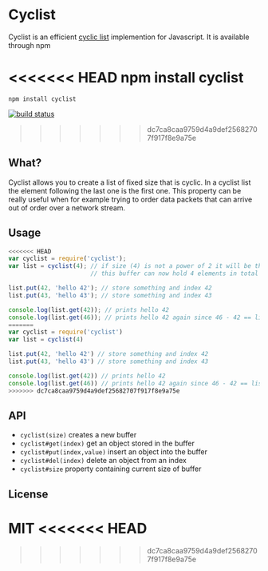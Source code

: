 # Cyclist

Cyclist is an efficient [cyclic list](http://en.wikipedia.org/wiki/Circular_buffer) implemention for Javascript.
It is available through npm

<<<<<<< HEAD
	npm install cyclist
=======
```
npm install cyclist
```

[![build status](http://img.shields.io/travis/mafintosh/cyclist.svg?style=flat)](http://travis-ci.org/mafintosh/cyclist)
>>>>>>> dc7ca8caa9759d4a9def25682707f917f8e9a75e

## What?

Cyclist allows you to create a list of fixed size that is cyclic.
In a cyclist list the element following the last one is the first one.
This property can be really useful when for example trying to order data
packets that can arrive out of order over a network stream.

## Usage

``` js
<<<<<<< HEAD
var cyclist = require('cyclist');
var list = cyclist(4); // if size (4) is not a power of 2 it will be the follwing power of 2
                       // this buffer can now hold 4 elements in total

list.put(42, 'hello 42'); // store something and index 42
list.put(43, 'hello 43'); // store something and index 43

console.log(list.get(42)); // prints hello 42
console.log(list.get(46)); // prints hello 42 again since 46 - 42 == list.size
=======
var cyclist = require('cyclist')
var list = cyclist(4)

list.put(42, 'hello 42') // store something and index 42
list.put(43, 'hello 43') // store something and index 43

console.log(list.get(42)) // prints hello 42
console.log(list.get(46)) // prints hello 42 again since 46 - 42 == list.size
>>>>>>> dc7ca8caa9759d4a9def25682707f917f8e9a75e
```

## API

* `cyclist(size)` creates a new buffer
* `cyclist#get(index)` get an object stored in the buffer
* `cyclist#put(index,value)` insert an object into the buffer
* `cyclist#del(index)` delete an object from an index
* `cyclist#size` property containing current size of buffer

## License

MIT
<<<<<<< HEAD
=======

>>>>>>> dc7ca8caa9759d4a9def25682707f917f8e9a75e
